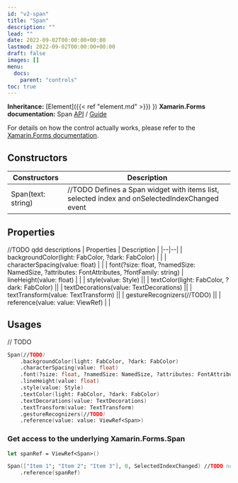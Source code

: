 ```yaml
---
id: "v2-span"
title: "Span"
description: ""
lead: ""
date: 2022-09-02T00:00:00+00:00
lastmod: 2022-09-02T00:00:00+00:00
draft: false
images: []
menu:
  docs:
    parent: "controls"
toc: true
---
```


**Inheritance:** [Element]({{< ref "element.md" >}}) }) 
**Xamarin.Forms documentation:** Span [API](https://docs.microsoft.com/en-us/dotnet/api/xamarin.forms.span) / [Guide](//TODO)

For details on how the control actually works, please refer to the [Xamarin.Forms documentation](//TODO).

## Constructors

| Constructors | Description |
|--|--|
| Span(text: string) | //TODO Defines a Span widget with items list, selected index and onSelectedIndexChanged event |

## Properties
//TODO qdd descriptions
| Properties | Description |
|--|--|
| backgroundColor(light: FabColor, ?dark: FabColor)  | |
| characterSpacing(value: float)  | |
| font(?size: float, ?namedSize: NamedSize, ?attributes: FontAttributes, ?fontFamily: string)
| lineHeight(value: float)  | |
| style(value: Style)  ||
| textColor(light: FabColor, ?dark: FabColor) ||
| textDecorations(value: TextDecorations) ||
| textTransform(value: TextTransform) ||
| gestureRecognizers(//TODO) ||
| reference(value: value: ViewRef<Span>) | |


## Usages
// TODO
```fs
Span(//TODO)
    .backgroundColor(light: FabColor, ?dark: FabColor)  
    .characterSpacing(value: float)   
    .font(?size: float, ?namedSize: NamedSize, ?attributes: FontAttributes, ?fontFamily: string)
    .lineHeight(value: float) 
    .style(value: Style)  
    .textColor(light: FabColor, ?dark: FabColor) 
    .textDecorations(value: TextDecorations) 
    .textTransform(value: TextTransform) 
    .gestureRecognizers(//TODO) 
    .reference(value: value: ViewRef<Span>)
```

### Get access to the underlying Xamarin.Forms.Span

```fs
let spanRef = ViewRef<Span>()

Span(["Item 1"; "Item 2"; "Item 3"], 0, SelectedIndexChanged) //TODO not sure 
    .reference(spanRef) 
```
